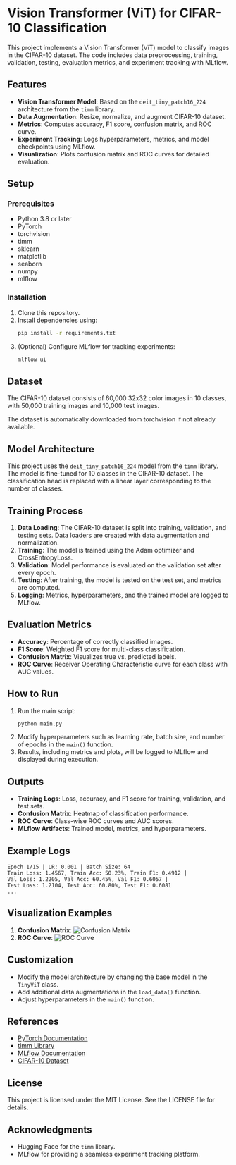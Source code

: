 # Vision Transformer (ViT) for CIFAR-10 Classification

This project implements a Vision Transformer (ViT) model to classify images in the CIFAR-10 dataset. The code includes data preprocessing, training, validation, testing, evaluation metrics, and experiment tracking with MLflow.

## Features

- **Vision Transformer Model**: Based on the `deit_tiny_patch16_224` architecture from the `timm` library.
- **Data Augmentation**: Resize, normalize, and augment CIFAR-10 dataset.
- **Metrics**: Computes accuracy, F1 score, confusion matrix, and ROC curve.
- **Experiment Tracking**: Logs hyperparameters, metrics, and model checkpoints using MLflow.
- **Visualization**: Plots confusion matrix and ROC curves for detailed evaluation.

## Setup

### Prerequisites
- Python 3.8 or later
- PyTorch
- torchvision
- timm
- sklearn
- matplotlib
- seaborn
- numpy
- mlflow

### Installation
1. Clone this repository.
2. Install dependencies using:
   ```bash
   pip install -r requirements.txt
   ```
3. (Optional) Configure MLflow for tracking experiments:
   ```bash
   mlflow ui
   ```

## Dataset
The CIFAR-10 dataset consists of 60,000 32x32 color images in 10 classes, with 50,000 training images and 10,000 test images.

The dataset is automatically downloaded from torchvision if not already available.

## Model Architecture
This project uses the `deit_tiny_patch16_224` model from the `timm` library. The model is fine-tuned for 10 classes in the CIFAR-10 dataset. The classification head is replaced with a linear layer corresponding to the number of classes.

## Training Process
1. **Data Loading**: The CIFAR-10 dataset is split into training, validation, and testing sets. Data loaders are created with data augmentation and normalization.
2. **Training**: The model is trained using the Adam optimizer and CrossEntropyLoss.
3. **Validation**: Model performance is evaluated on the validation set after every epoch.
4. **Testing**: After training, the model is tested on the test set, and metrics are computed.
5. **Logging**: Metrics, hyperparameters, and the trained model are logged to MLflow.

## Evaluation Metrics
- **Accuracy**: Percentage of correctly classified images.
- **F1 Score**: Weighted F1 score for multi-class classification.
- **Confusion Matrix**: Visualizes true vs. predicted labels.
- **ROC Curve**: Receiver Operating Characteristic curve for each class with AUC values.

## How to Run
1. Run the main script:
   ```bash
   python main.py
   ```
2. Modify hyperparameters such as learning rate, batch size, and number of epochs in the `main()` function.
3. Results, including metrics and plots, will be logged to MLflow and displayed during execution.

## Outputs
- **Training Logs**: Loss, accuracy, and F1 score for training, validation, and test sets.
- **Confusion Matrix**: Heatmap of classification performance.
- **ROC Curve**: Class-wise ROC curves and AUC scores.
- **MLflow Artifacts**: Trained model, metrics, and hyperparameters.

## Example Logs
```
Epoch 1/15 | LR: 0.001 | Batch Size: 64
Train Loss: 1.4567, Train Acc: 50.23%, Train F1: 0.4912 |
Val Loss: 1.2205, Val Acc: 60.45%, Val F1: 0.6057 |
Test Loss: 1.2104, Test Acc: 60.80%, Test F1: 0.6081
...
```

## Visualization Examples
1. **Confusion Matrix**:
   ![Confusion Matrix](confusion_matrix.png)
2. **ROC Curve**:
   ![ROC Curve](roc_curve.png)

## Customization
- Modify the model architecture by changing the base model in the `TinyViT` class.
- Add additional data augmentations in the `load_data()` function.
- Adjust hyperparameters in the `main()` function.

## References
- [PyTorch Documentation](https://pytorch.org/docs/)
- [timm Library](https://github.com/huggingface/pytorch-image-models)
- [MLflow Documentation](https://mlflow.org/)
- [CIFAR-10 Dataset](https://www.cs.toronto.edu/~kriz/cifar.html)

## License
This project is licensed under the MIT License. See the LICENSE file for details.

## Acknowledgments
- Hugging Face for the `timm` library.
- MLflow for providing a seamless experiment tracking platform.


